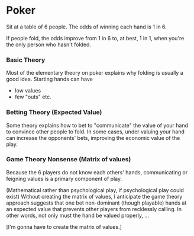 # Poker

Sit at a table of 6 people. The odds of winning each hand is 1 in 6.

If people fold, the odds improve from 1 in 6 to, at best, 1 in 1, when you're the only person who hasn't folded.

### Basic Theory
Most of the elementary theory on poker explains why folding is usually a good idea. Starting hands can have
* low values
* few "outs"
etc.

### Betting Theory (Expected Value)
Some theory explains how to bet to "communicate" the value of your hand to convince other people to fold. In some cases, under valuing your hand can increase the opponents' bets, improving the economic value of the play.

### Game Theory Nonsense (Matrix of values)
Because the 6 players do not know each others' hands, communicating or feigning values is a primary component of play.

(Mathematical rather than psychological play, if psychological play could exist)
Without creating the matrix of values, I anticipate the game theory approach suggests that one bet non-dominant (though playable) hands at an expected value that prevents other players from recklessly calling. In other words, not only must the hand be valued properly, ... 

[I'm gonna have to create the matrix of values.]